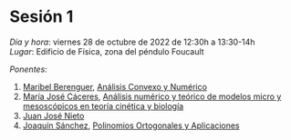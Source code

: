 # Sesión 1

*Día y hora*: viernes 28 de octubre de 2022 de 12:30h a 13:30-14h  
*Lugar*: Edificio de Física, zona del péndulo Foucault

*Ponentes*:
1. [Maribel Berenguer](https://investigacion.ugr.es/ugrinvestiga/static/Buscador/*/investigadores/ficha/26603), [Análisis Convexo y Numérico](https://tfg-re-search.github.io/lineas/mapli/convexo.html) 
2. [María José Cáceres](https://investigacion.ugr.es/ugrinvestiga/static/Buscador/*/investigadores/ficha/29441), [Análisis numérico y teórico de modelos micro y mesoscópicos en teoría cinética y biología](https://tfg-re-search.github.io/lineas/mapli/numerico.html) 
3. [Juan José Nieto](https://investigacion.ugr.es/ugrinvestiga/static/Buscador/*/investigadores/ficha/28208)
4. [Joaquín Sánchez](https://investigacion.ugr.es/ugrinvestiga/static/Buscador/*/investigadores/ficha/27118), [Polinomios Ortogonales y Aplicaciones](https://tfg-re-search.github.io/lineas/mapli/polinomios-ort.html) 

